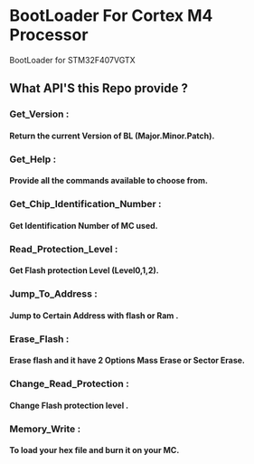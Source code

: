 # BootLoader For Cortex M4 Processor 
BootLoader for STM32F407VGTX 

## What API'S this Repo provide ?   

### Get_Version :
#### Return the current Version of BL (Major.Minor.Patch).   
### Get_Help :
#### Provide all the commands available to choose from.
### Get_Chip_Identification_Number :  
#### Get Identification Number of MC used.
### Read_Protection_Level :
#### Get Flash protection Level (Level0,1,2).
### Jump_To_Address :      
#### Jump to Certain Address with flash or Ram .
### Erase_Flash :
#### Erase flash and it have 2 Options Mass Erase or Sector Erase.
### Change_Read_Protection :
#### Change Flash protection level .
### Memory_Write :
#### To load your hex file and burn it on your MC.
